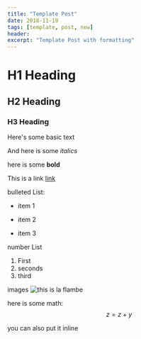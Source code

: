 ```yaml
---
title: "Template Post"
date: 2018-11-19
tags: [template, post, new]
header:
excerpt: "Template Post with formatting"
---
```


# H1 Heading
## H2 Heading
### H3 Heading

Here's some basic text

And here is some *italics*

here is some **bold**

This is a link [link](facebook.com)

bulleted List:
* item 1
+ item 2
- item 3

number List
1. First
2. seconds
3. third

images
<img src="{{ site.url }}{{ site.baseurl }}/images/la flambe.jpg" alt="this is la flambe">

here is some math:
$$z=z+y$$

you can also put it inline
